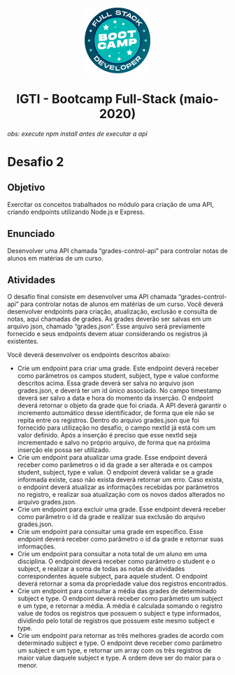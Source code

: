 <p align="center">
  <img src="../../assets/bootcamp-logo.png" alt="Logo Bootcamp"/>
</p>

<h1 align="center">IGTI - Bootcamp Full-Stack (maio-2020)</h1>

###### obs: execute npm install antes de executar a api
# Desafio 2

## Objetivo

<p>Exercitar os conceitos trabalhados no módulo para criação de uma API, criando endpoints utilizando Node.js e Express.</p>

## Enunciado

<p>Desenvolver uma API chamada “grades-control-api” para controlar notas de alunos em matérias de um curso.</p>

## Atividades

<p>O desafio final consiste em desenvolver uma API chamada “grades-control-api” para controlar notas de alunos em matérias de um curso.  Você deverá desenvolver endpoints para criação, atualização, exclusão e consulta de notas, aqui chamadas de grades. As grades deverão ser salvas em um arquivo json, chamado “grades.json”. Esse arquivo será previamente fornecido e seus endpoints devem atuar considerando os registros já existentes.</p>
<p>Você deverá desenvolver os endpoints descritos abaixo:</p>

<ul>
  <li>Crie um endpoint para criar uma grade. Este endpoint deverá receber como parâmetros os campos student, subject, type e value conforme descritos acima. Essa grade deverá ser salva no arquivo json grades.json, e deverá ter um id único associado. No campo timestamp deverá ser salvo a data e hora do momento da inserção. O endpoint deverá retornar o objeto da grade que foi criada. A API deverá garantir o incremento automático desse identificador, de forma que ele não se repita entre os registros. Dentro do arquivo grades.json que foi fornecido para utilização no desafio, o campo nextId já está com um valor definido. Após a inserção é preciso que esse nextId seja incrementado e salvo no próprio arquivo, de forma que na próxima inserção ele possa ser utilizado.</li>
  <li>Crie um endpoint para atualizar uma grade. Esse endpoint deverá receber como parâmetros o id da grade a ser alterada e os campos student, subject, type e value. O endpoint deverá validar se a grade informada existe, caso não exista deverá retornar um erro. Caso exista, o endpoint deverá atualizar as informações recebidas por parâmetros no registro, e realizar sua atualização com os novos dados alterados no arquivo grades.json.</li>
  <li>Crie um endpoint para excluir uma grade. Esse endpoint deverá receber como parâmetro o id da grade e realizar sua exclusão do arquivo grades.json.</li>
  <li>Crie um endpoint para consultar uma grade em específico. Esse endpoint deverá receber como parâmetro o id da grade e retornar suas informações.</li>
  <li>Crie um endpoint para consultar a nota total de um aluno em uma disciplina. O endpoint deverá receber como parâmetro o student e o subject, e realizar a soma de todas as notas de atividades correspondentes àquele subject, para aquele student. O endpoint deverá retornar a soma da propriedade value dos registros encontrados.</li>
  <li>Crie um endpoint para consultar a média das grades de determinado subject e type. O endpoint deverá receber como parâmetro um subject e um type, e retornar a média. A média é calculada somando o registro value de todos os registros que possuem o subject e type informados, dividindo pelo total de registros que possuem este mesmo subject e type.</li>
  <li>Crie um endpoint para retornar as três melhores grades de acordo com determinado subject e type. O endpoint deve receber como parâmetro um subject e um type, e retornar um array com os três registros de maior value daquele subject e type. A ordem deve ser do maior para o menor.</li>
</ul>
